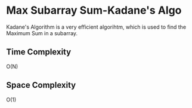 # Max Subarray Sum-Kadane's Algo

Kadane's Algorithm is a very efficient algorihtm, which is used to find the Maximum Sum in a subarray.

## Time Complexity
O(N)

## Space Complexity
O(1)
